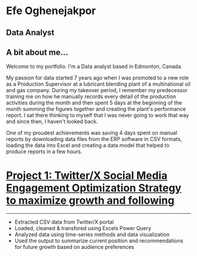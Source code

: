 # Efe Oghenejakpor
## Data Analyst

## A bit about me...
Welcome to my portfolio. I'm a Data analyst based in Edmonton, Canada. 

My passion for data started 7 years ago when I was promoted to a new role as a Production Supervisor at a lubricant blending plant of a multinational oil and gas company. During my takeover period, I remember my predecessor training me on how he manually records every detail of the production activities during the month and then spent 5 days at the beginning of the month summing the figures together and creating the plant's performance report. I sat there thinking to myself that I was never going to work that way and since then, I haven't looked back. 

One of my proudest achievements was saving 4 days spent on manual reports by downloading data files from the ERP software in CSV formats, loading the data into Excel and creating a data model that helped to produce reports in a few hours.
# [Project 1: Twitter/X Social Media Engagement Optimization Strategy to maximize growth and following](https://github.com/eoghenejakpor1/Social-Media-Content-Strategy-Project.git)
---
* Extracted CSV data from Twitter/X portal
* Loaded, cleaned & transfored using Excels Power Query
* Analyzed data using time-series methods and data visualization 
* Used the output to summarize current position and recommendations for future growth based on audience preferences
